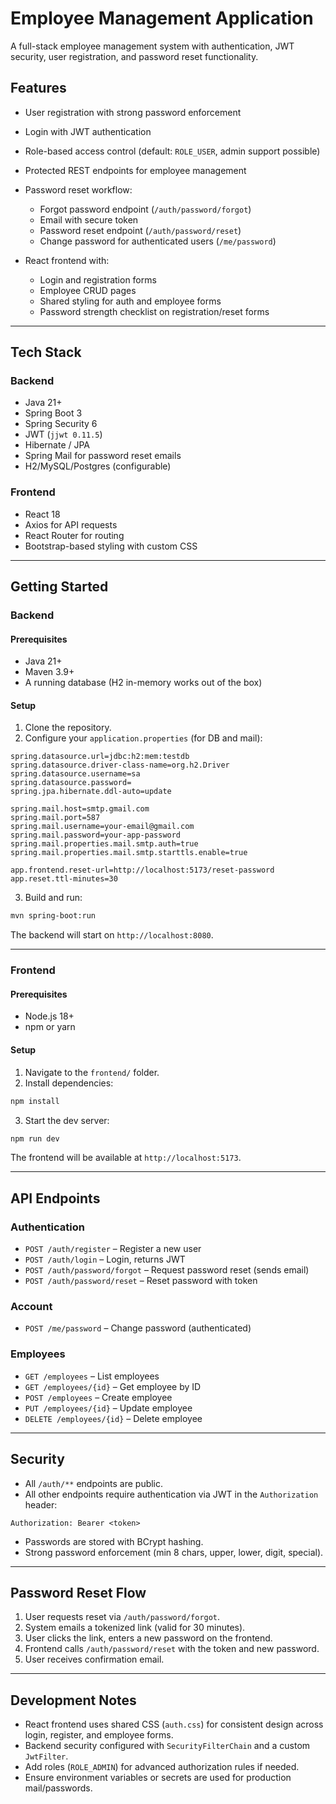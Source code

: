 
# Employee Management Application

A full-stack employee management system with authentication, JWT security, user registration, and password reset functionality.

## Features

* User registration with strong password enforcement
* Login with JWT authentication
* Role-based access control (default: `ROLE_USER`, admin support possible)
* Protected REST endpoints for employee management
* Password reset workflow:

  * Forgot password endpoint (`/auth/password/forgot`)
  * Email with secure token
  * Password reset endpoint (`/auth/password/reset`)
  * Change password for authenticated users (`/me/password`)
* React frontend with:

  * Login and registration forms
  * Employee CRUD pages
  * Shared styling for auth and employee forms
  * Password strength checklist on registration/reset forms

---

## Tech Stack

### Backend

* Java 21+
* Spring Boot 3
* Spring Security 6
* JWT (`jjwt 0.11.5`)
* Hibernate / JPA
* Spring Mail for password reset emails
* H2/MySQL/Postgres (configurable)

### Frontend

* React 18
* Axios for API requests
* React Router for routing
* Bootstrap-based styling with custom CSS

---

## Getting Started

### Backend

#### Prerequisites

* Java 21+
* Maven 3.9+
* A running database (H2 in-memory works out of the box)

#### Setup

1. Clone the repository.
2. Configure your `application.properties` (for DB and mail):

```properties
spring.datasource.url=jdbc:h2:mem:testdb
spring.datasource.driver-class-name=org.h2.Driver
spring.datasource.username=sa
spring.datasource.password=
spring.jpa.hibernate.ddl-auto=update

spring.mail.host=smtp.gmail.com
spring.mail.port=587
spring.mail.username=your-email@gmail.com
spring.mail.password=your-app-password
spring.mail.properties.mail.smtp.auth=true
spring.mail.properties.mail.smtp.starttls.enable=true

app.frontend.reset-url=http://localhost:5173/reset-password
app.reset.ttl-minutes=30
```

3. Build and run:

```bash
mvn spring-boot:run
```

The backend will start on `http://localhost:8080`.

---

### Frontend

#### Prerequisites

* Node.js 18+
* npm or yarn

#### Setup

1. Navigate to the `frontend/` folder.
2. Install dependencies:

```bash
npm install
```

3. Start the dev server:

```bash
npm run dev
```

The frontend will be available at `http://localhost:5173`.

---

## API Endpoints

### Authentication

* `POST /auth/register` – Register a new user
* `POST /auth/login` – Login, returns JWT
* `POST /auth/password/forgot` – Request password reset (sends email)
* `POST /auth/password/reset` – Reset password with token

### Account

* `POST /me/password` – Change password (authenticated)

### Employees

* `GET /employees` – List employees
* `GET /employees/{id}` – Get employee by ID
* `POST /employees` – Create employee
* `PUT /employees/{id}` – Update employee
* `DELETE /employees/{id}` – Delete employee

---

## Security

* All `/auth/**` endpoints are public.
* All other endpoints require authentication via JWT in the `Authorization` header:

```
Authorization: Bearer <token>
```

* Passwords are stored with BCrypt hashing.
* Strong password enforcement (min 8 chars, upper, lower, digit, special).

---

## Password Reset Flow

1. User requests reset via `/auth/password/forgot`.
2. System emails a tokenized link (valid for 30 minutes).
3. User clicks the link, enters a new password on the frontend.
4. Frontend calls `/auth/password/reset` with the token and new password.
5. User receives confirmation email.

---

## Development Notes

* React frontend uses shared CSS (`auth.css`) for consistent design across login, register, and employee forms.
* Backend security configured with `SecurityFilterChain` and a custom `JwtFilter`.
* Add roles (`ROLE_ADMIN`) for advanced authorization rules if needed.
* Ensure environment variables or secrets are used for production mail/passwords.


